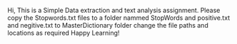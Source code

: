 Hi, This is a Simple Data extraction and text analysis assignment.
Please copy the Stopwords.txt files to a folder nammed StopWords and positive.txt and negitive.txt to MasterDictionary folder
change the file paths and locations as required 
Happy Learning!

